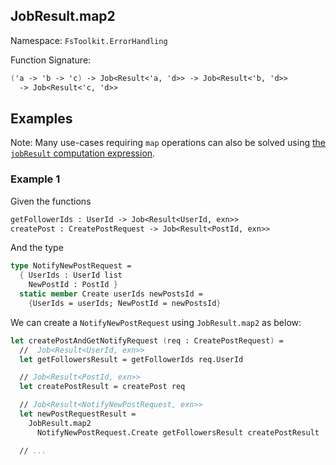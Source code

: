 ## JobResult.map2

Namespace: `FsToolkit.ErrorHandling`

Function Signature:

```fsharp
('a -> 'b -> 'c) -> Job<Result<'a, 'd>> -> Job<Result<'b, 'd>> 
  -> Job<Result<'c, 'd>>
```

## Examples

Note: Many use-cases requiring `map` operations can also be solved using [the `jobResult` computation expression](../jobResult/ce.md).

### Example 1

Given the functions

```fsharp
getFollowerIds : UserId -> Job<Result<UserId, exn>>
createPost : CreatePostRequest -> Job<Result<PostId, exn>>
```

And the type

```fsharp
type NotifyNewPostRequest = 
  { UserIds : UserId list
    NewPostId : PostId }
  static member Create userIds newPostsId =
    {UserIds = userIds; NewPostId = newPostsId}
```

We can create a `NotifyNewPostRequest` using `JobResult.map2` as below:

```fsharp
let createPostAndGetNotifyRequest (req : CreatePostRequest) = 
  //  Job<Result<UserId, exn>>
  let getFollowersResult = getFollowerIds req.UserId

  // Job<Result<PostId, exn>>
  let createPostResult = createPost req

  // Job<Result<NotifyNewPostRequest, exn>>
  let newPostRequestResult =
    JobResult.map2 
      NotifyNewPostRequest.Create getFollowersResult createPostResult

  // ...
```

